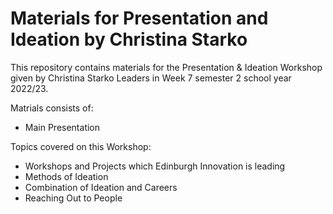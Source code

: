 # Materials for Presentation and Ideation by Christina Starko

This repository contains materials for the Presentation &amp; Ideation Workshop given by Christina Starko Leaders in Week 7 semester 2 school year 2022/23.

Matrials consists of:
- Main Presentation

Topics covered on this Workshop:
- Workshops and Projects which Edinburgh Innovation is leading
- Methods of Ideation
- Combination of Ideation and Careers
- Reaching Out to People
